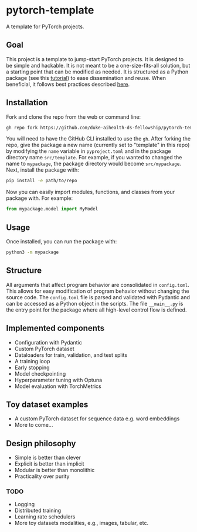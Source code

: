 # pytorch-template

A template for PyTorch projects.

## Goal

This project is a template to jump-start PyTorch projects. It is designed to be simple and hackable. It is not meant to be a one-size-fits-all solution, but a starting point that can be modified as needed. It is structured as a Python package (see this [tutorial](https://packaging.python.org/en/latest/tutorials/packaging-projects/)) to ease dissemination and reuse. When beneficial, it follows best practices described [here](https://github.com/Elliot-D-Hill/best-practice).

## Installation

Fork and clone the repo from the web or command line:

```bash
gh repo fork https://github.com/duke-aihealth-ds-fellowship/pytorch-template.git --clone
```

You will need to have the GitHub CLI installed to use the `gh`. After forking the repo, give the package a new name (currently set to "template" in this repo) by modifying the `name` variable in `pyproject.toml` and in the package directory name `src/template`. For example, if you wanted to changed the name to `mypackage`, the package directory would become `src/mypackage`. Next, install the package with:

```bash
pip install -e path/to/repo
```

Now you can easily import modules, functions, and classes from your package with. For example:

```python
from mypackage.model import MyModel
```

## Usage

Once installed, you can run the package with:

```bash
python3 -m mypackage
```

## Structure

All arguments that affect program behavior are consolidated in `config.toml`. This allows for easy modification of program behavior without changing the source code. The `config.toml` file is parsed and validated with Pydantic and can be accessed as a Python object in the scripts. The file `__main__.py` is the entry point for the package where all high-level control flow is defined.

## Implemented components

- Configuration with Pydantic
- Custom PyTorch dataset
- Dataloaders for train, validation, and test splits
- A training loop
- Early stopping
- Model checkpointing
- Hyperparameter tuning with Optuna
- Model evaluation with TorchMetrics

## Toy dataset examples

- A custom PyTorch dataset for sequence data e.g. word embeddings
- More to come...

## Design philosophy

- Simple is better than clever
- Explicit is better than implicit
- Modular is better than monolithic
- Practicality over purity

### TODO

- Logging
- Distributed training
- Learning rate schedulers
- More toy datasets modalities, e.g., images, tabular, etc.
